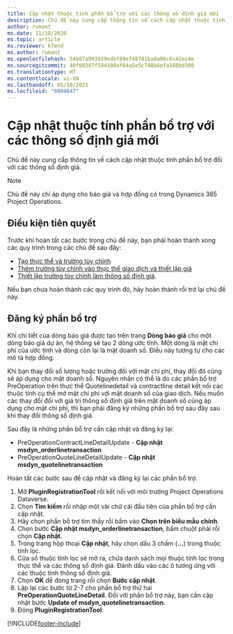 ```yaml
---
title: Cập nhật thuộc tính phần bổ trợ với các thông số định giá mới
description: Chủ đề này cung cấp thông tin về cách cập nhật thuộc tính phần bổ trợ đối với các thông số định giá.
author: rumant
ms.date: 11/18/2020
ms.topic: article
ms.reviewer: kfend
ms.author: rumant
ms.openlocfilehash: 54b87a993929edbf89ef48741ba0a06c6c42ec4e
ms.sourcegitcommit: 40f68387f594180af64a5e5c748b6efa188bd300
ms.translationtype: HT
ms.contentlocale: vi-VN
ms.lasthandoff: 05/10/2021
ms.locfileid: "6004647"
---
```

# <a name="update-plug-in-attributes-with-new-pricing-dimensions"></a>Cập nhật thuộc tính phần bổ trợ với các thông số định giá mới

Chủ đề này cung cấp thông tin về cách cập nhật thuộc tính phần bổ trợ đối với các thông số định giá.

> [!NOTE]
> Chủ đề này chỉ áp dụng cho báo giá và hợp đồng có trong Dynamics 365 Project Operations.

## <a name="prerequisites"></a>Điều kiện tiên quyết
Trước khi hoàn tất các bước trong chủ đề này, bạn phải hoàn thành xong các quy trình trong các chủ đề sau đây:

  - [Tạo thực thể và trường tùy chỉnh](create-custom-fields-entities-pricing-dimensions.md) 
  - [Thêm trường tùy chỉnh vào thực thể giao dịch và thiết lập giá ](add-custom-fields-price-setup-transactional-entities.md)
  - [Thiết lập trường tùy chỉnh làm thông số định giá](set-up-custom-fields-pricing-dimensions.md). 
  
Nếu bạn chưa hoàn thành các quy trình đó, hãy hoàn thành rồi trở lại chủ đề này.

## <a name="register-a-plug-in"></a>Đăng ký phần bổ trợ
Khi chi tiết của dòng báo giá được tạo trên trang **Dòng báo giá** cho một dòng báo giá dự án, hệ thống sẽ tạo 2 dòng ước tính. Một dòng là mặt chi phí của ước tính và dòng còn lại là mặt doanh số. Điều này tương tự cho các mô tả hợp đồng.

Khi bạn thay đổi số lượng hoặc trường đối với mặt chi phí, thay đổi đó cũng sẽ áp dụng cho mặt doanh số. Nguyên nhân có thể là do các phần bổ trợ PreOperation trên thực thể Quotelinedetail và contractline detail kết nối các thuộc tính cụ thể mở mặt chi phí với mặt doanh số của giao dịch. Nếu muốn các thay đổi đối với giá trị thông số định giá trên mặt doanh số cũng áp dụng cho mặt chi phí, thì bạn phải đăng ký những phần bổ trợ sau đây sau khi thay đổi thông số định giá.

Sau đây là những phần bổ trợ cần cập nhật và đăng ký lại:

- PreOperationContractLineDetailUpdate - **Cập nhật msdyn_orderlinetransaction**
- PreOperationQuoteLineDetailUpdate - **Cập nhật msdyn_quotelinetransaction**

Hoàn tất các bước sau để cập nhật và đăng ký lại các phần bổ trợ.

1. Mở **PluginRegistrationTool** rồi kết nối với môi trường Project Operations Dataverse.
2. Chọn **Tìm kiếm** rồi nhập một vài chữ cái đầu tiên của phần bổ trợ cần cập nhật.
3. Hãy chọn phần bổ trợ tìm thấy rồi bấm vào **Chọn trên biểu mẫu chính**.
4. Chọn bước **Cập nhật msdyn_orderlinetransaction**, bấm chuột phải rồi chọn **Cập nhật**.
5. Trong trang hộp thoại **Cập nhật**, hãy chọn dấu 3 chấm (**...**) trong thuộc tính lọc.
6. Cửa sổ thuộc tính lọc sẽ mở ra, chứa danh sách mọi thuộc tính lọc trong thực thể và các thông số định giá. Đánh dấu vào các ô tương ứng với các thuộc tính thông số định giá.
7. Chọn **OK** để đóng trang rồi chọn **Bước cập nhật**.
8. Lặp lại các bước từ 2-7 cho phần bổ trợ thứ hai **PreOperationQuoteLineDetail**. Đối với phần bổ trợ này, bạn cần cập nhật bước **Update of msdyn_quotelinetransaction**.
9. Đóng **PluginRegistrationTool**.


[!INCLUDE[footer-include](../includes/footer-banner.md)]